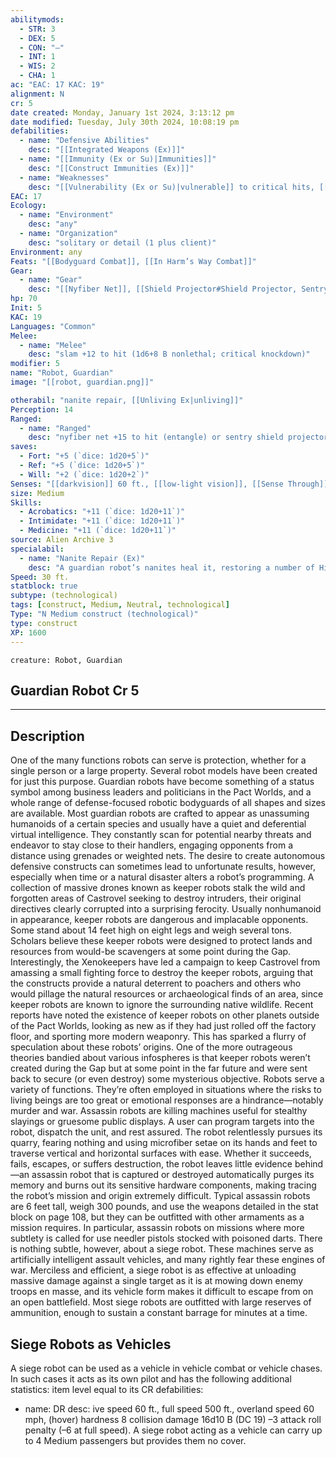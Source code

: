 ```yaml
---
abilitymods:
  - STR: 3
  - DEX: 5
  - CON: "—"
  - INT: 1
  - WIS: 2
  - CHA: 1 
ac: "EAC: 17 KAC: 19" 
alignment: N
cr: 5
date created: Monday, January 1st 2024, 3:13:12 pm
date modified: Tuesday, July 30th 2024, 10:08:19 pm
defabilities:
  - name: "Defensive Abilities"
    desc: "[[Integrated Weapons (Ex)]]"
  - name: "[[Immunity (Ex or Su)|Immunities]]"
    desc: "[[Construct Immunities (Ex)]]"
  - name: "Weaknesses"
    desc: "[[Vulnerability (Ex or Su)|vulnerable]] to critical hits, [[Vulnerability (Ex or Su)|vulnerable]] to electricity"
EAC: 17
Ecology:
  - name: "Environment"
    desc: "any"
  - name: "Organization"
    desc: "solitary or detail (1 plus client)"
Environment: any
Feats: "[[Bodyguard Combat]], [[In Harm’s Way Combat]]" 
Gear:
  - name: "Gear"
    desc: "[[Nyfiber Net]], [[Shield Projector#Shield Projector, Sentry|sentry shield projector]] with 1 [[Battery#Battery, High-capacity|High-capacity Battery]] (40 charges), [[Anchor Pistol#Anchor Pistol, Voltaic|voltaic anchor pistol]] with 1 [[Battery#Battery, High-capacity|High-capacity Battery]] (40 charges), [[Flash Grenade#Flash Grenade, Mk 3|flash grenades I]] (2),[[Smoke Grenade]] (2), [[Serum of Healing#Serum of Healing, Mk 2|mk II serum of healing]], [[Serum of Healing#Serum of Healing, Mk 1|mk 1 serums of healing]] (2), [[Medkit#Medkit, Advanced|advanced medkit]]"
hp: 70
Init: 5
KAC: 19
Languages: "Common"
Melee:
  - name: "Melee"
    desc: "slam +12 to hit (1d6+8 B nonlethal; critical knockdown)"
modifier: 5
name: "Robot, Guardian"
image: "[[robot, guardian.png]]"

otherabil: "nanite repair, [[Unliving Ex|unliving]]"
Perception: 14
Ranged:
  - name: "Ranged"
    desc: "nyfiber net +15 to hit (entangle) or sentry shield projector +15 to hit (shield 1d4) or voltaic anchor pistol +15 to hit (1d6+5 E nonlethal; critical bind) or flash grenade I +15 to hit (explode [5 ft., blinded 1d4 rounds, DC 15]) or smoke grenade +15 to hit (explode [20 ft., smoke cloud 1 minute, DC 15])"
saves:
  - Fort: "+5 (`dice: 1d20+5`)"
  - Ref: "+5 (`dice: 1d20+5`)"
  - Will: "+2 (`dice: 1d20+2`)" 
Senses: "[[darkvision]] 60 ft., [[low-light vision]], [[Sense Through]] (vision) 60 ft."
size: Medium
Skills:
  - Acrobatics: "+11 (`dice: 1d20+11`)"
  - Intimidate: "+11 (`dice: 1d20+11`)"
  - Medicine: "+11 (`dice: 1d20+11`)" 
source: Alien Archive 3 
specialabil:
  - name: "Nanite Repair (Ex)"
    desc: "A guardian robot’s nanites heal it, restoring a number of Hit Points per hour equal to its CR. Once per day as a full action, the robot can restore 3d8 Hit Points to itself or any touched construct with the technological subtype."
Speed: 30 ft. 
statblock: true
subtype: (technological)
tags: [construct, Medium, Neutral, technological]
Type: "N Medium construct (technological)"
type: construct
XP: 1600 
---
```


```statblock
creature: Robot, Guardian
```

## Guardian Robot Cr 5

---

## Description

One of the many functions robots can serve is protection, whether for a single person or a large property. Several robot models have been created for just this purpose.
Guardian robots have become something of a status symbol among business leaders and politicians in the Pact Worlds, and a whole range of defense-focused robotic bodyguards of all shapes and sizes are available. Most guardian robots are crafted to appear as unassuming humanoids of a certain species and usually have a quiet and deferential virtual intelligence. They constantly scan for potential nearby threats and endeavor to stay close to their handlers, engaging opponents from a distance using grenades or weighted nets.
The desire to create autonomous defensive constructs can sometimes lead to unfortunate results, however, especially when time or a natural disaster alters a robot’s programming. A collection of massive drones known as keeper robots stalk the wild and forgotten areas of Castrovel seeking to destroy intruders, their original directives clearly corrupted into a surprising ferocity. Usually nonhumanoid in appearance, keeper robots are dangerous and implacable opponents. Some stand about 14 feet high on eight legs and weigh several tons.
Scholars believe these keeper robots were designed to protect lands and resources from would-be scavengers at some point during the Gap. Interestingly, the Xenokeepers have led a campaign to keep Castrovel from amassing a small fighting force to destroy the keeper robots, arguing that the constructs provide a natural deterrent to poachers and others who would pillage the natural resources or archaeological finds of an area, since keeper robots are known to ignore the surrounding native wildlife. Recent reports have noted the existence of keeper robots on other planets outside of the Pact Worlds, looking as new as if they had just rolled off the factory floor, and sporting more modern weaponry. This has sparked a flurry of speculation about these robots’ origins. One of the more outrageous theories bandied about various infospheres is that keeper robots weren’t created during the Gap but at some point in the far future and were sent back to secure (or even destroy) some mysterious objective.
Robots serve a variety of functions. They’re often employed in situations where the risks to living beings are too great or emotional responses are a hindrance—notably murder and war.
Assassin robots are killing machines useful for stealthy slayings or gruesome public displays. A user can program targets into the robot, dispatch the unit, and rest assured. The robot relentlessly pursues its quarry, fearing nothing and using microfiber setae on its hands and feet to traverse vertical and horizontal surfaces with ease. Whether it succeeds, fails, escapes, or suffers destruction, the robot leaves little evidence behind—an assassin robot that is captured or destroyed automatically purges its memory and burns out its sensitive hardware components, making tracing the robot’s mission and origin extremely difficult.
Typical assassin robots are 6 feet tall, weigh 300 pounds, and use the weapons detailed in the stat block on page 108, but they can be outfitted with other armaments as a mission requires. In particular, assassin robots on missions where more subtlety is called for use needler pistols stocked with poisoned darts.
There is nothing subtle, however, about a siege robot. These machines serve as artificially intelligent assault vehicles, and many rightly fear these engines of war. Merciless and efficient, a siege robot is as effective at unloading massive damage against a single target as it is at mowing down enemy troops en masse, and its vehicle form makes it difficult to escape from on an open battlefield. Most siege robots are outfitted with large reserves of ammunition, enough to sustain a constant barrage for minutes at a time.

## Siege Robots as Vehicles

A siege robot can be used as a vehicle in vehicle combat or vehicle chases. In such cases it acts as its own pilot and has the following additional statistics: item level equal to its CR
defabilities: 
  - name: DR
    desc: ive speed 60 ft., full speed 500 ft., overland speed 60 mph, (hover)
hardness 8
collision damage 16d10 B (DC 19)
–3 attack roll penalty (–6 at full speed). A siege robot acting as a vehicle can carry up to 4 Medium passengers but provides them no cover.
